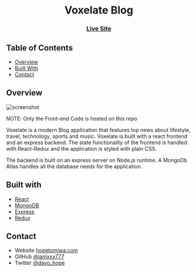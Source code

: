 <h1 align="center">Voxelate Blog</h1>


<div align="center">
  <h3>
    <a href="https://voxelate.netlify.app">
      Live Site
    </a>
  </h3>
</div>

<!-- TABLE OF CONTENTS -->

## Table of Contents

- [Overview](#overview)
- [Built With](#built-with)
- [Contact](#contact)

<!-- OVERVIEW -->

## Overview

![screenshot](https://res.cloudinary.com/iamxxx777/image/upload/v1656721368/voxelate_pts0x5.png)

NOTE: Only the Front-end Code is hosted on this repo

Voxelate is a modern Blog application that features top news about lifestyle, travel, technology, sports and music. Voxelate is built with a react frontend and an express backend. The state functionality of the frontend is handled with React-Redux and the application is styled with plain CSS. 

The backend is built on an express server on Node.js runtime. A MongoDb Atlas handles all the database needs for the application.




<!-- This section should list any major frameworks that you built your project using. Here are a few examples.-->
## Built with

- [React](https://reactjs.org/)
- [MongoDB](https://mongodb.com/)
- [Express](https://expressjs.com/)
- [Redux](https://redux.js.org/)



## Contact

- Website [hopetomiwa.com](https://hopetomiwa.com)
- GitHub [@iamxxx777](https://github.com/iamxxx777)
- Twitter [@dayo_hope](https://twitter.com/dayo_hope)
